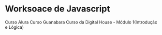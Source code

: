 # Worksoace de Javascript

Curso Alura
Curso Guanabara
Curso da Digital House - Módulo 1(Introdução e Lógica)


